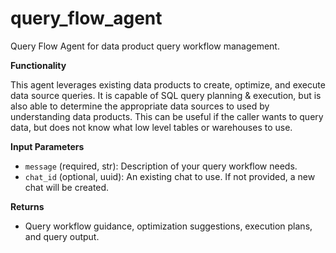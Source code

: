 # query_flow_agent

Query Flow Agent for data product query workflow management.

**Functionality**

This agent leverages existing data products to create, optimize, and execute data source queries.
It is capable of SQL query planning & execution, but is also able to determine the appropriate data sources to used by understanding data products.
This can be useful if the caller wants to query data, but does not know what low level tables or warehouses to use.

**Input Parameters**

- ` message ` (required, str): Description of your query workflow needs.
- ` chat_id ` (optional, uuid): An existing chat to use. If not provided, a new chat will be created. 

**Returns**

- Query workflow guidance, optimization suggestions, execution plans, and query output.

